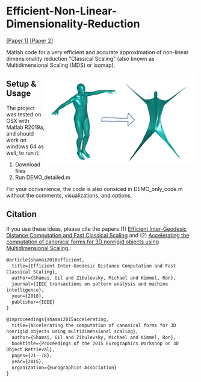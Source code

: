 # Efficient-Non-Linear-Dimensionality-Reduction
[[Paper 1]](https://ieeexplore.ieee.org/abstract/document/8509134) [[Paper 2]](https://docs.wixstatic.com/ugd/28cd82_91f41197b793480ab25b1f97f10f818a.pdf)

Matlab code for a very efficient and accurate approximation of non-linear dimensionality reduction "Classical Scaling" (also known as Multidimensional Scaling (MDS) or Isomap).

<img align="right" img src="Images/Viz_pic.png" width="400px">

## Setup & Usage
The project was tested on OSX with Matlab R2019a, and should work on windows 64 as well, to run it: 
1) Download files
2) Run DEMO_detailed.m


For your convenience, the code is also consiced in DEMO_only_code.m without the comments, visualizations, and options.

## Citation
If you use these ideas, please cite the papers (1) <a href="https://ieeexplore.ieee.org/abstract/document/8509134"> Efficient Inter-Geodesic Distance Computation and Fast Classical Scaling</a> and (2) <a href="https://docs.wixstatic.com/ugd/28cd82_91f41197b793480ab25b1f97f10f818a.pdf"> Accelerating the computation of canonical forms for 3D nonrigid objects using Multidimensional Scaling </a>:

```
@article{shamai2018efficient,
  title={Efficient Inter-Geodesic Distance Computation and Fast Classical Scaling},
  author={Shamai, Gil and Zibulevsky, Michael and Kimmel, Ron},
  journal={IEEE transactions on pattern analysis and machine intelligence},
  year={2018},
  publisher={IEEE}
}
```

```
@inproceedings{shamai2015accelerating,
  title={Accelerating the computation of canonical forms for 3D nonrigid objects using multidimensional scaling},
  author={Shamai, Gil and Zibulevsky, Michael and Kimmel, Ron},
  booktitle={Proceedings of the 2015 Eurographics Workshop on 3D Object Retrieval},
  pages={71--78},
  year={2015},
  organization={Eurographics Association}
}
```
